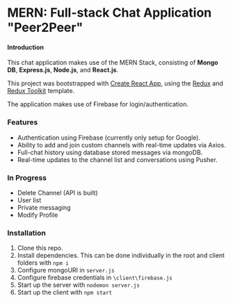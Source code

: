 # MERN: Full-stack Chat Application "Peer2Peer"

#### Introduction

This chat application makes use of the MERN Stack, consisting of **Mongo DB**, **Express.js**, **Node.js**, and **React.js**.

This project was bootstrapped with [Create React App](https://github.com/facebook/create-react-app), using the [Redux](https://redux.js.org/) and [Redux Toolkit](https://redux-toolkit.js.org/) template.

The application makes use of Firebase for login/authentication.

### Features
* Authentication using Firebase (currently only setup for Google).
* Ability to add and join custom channels with real-time updates via Axios.
* Full-chat history using database stored messages via mongoDB.
* Real-time updates to the channel list and conversations using Pusher.

### In Progress
* Delete Channel (API is built)
* User list
* Private messaging
* Modify Profile

### Installation
1. Clone this repo.
2. Install dependencies. This can be done individually in the root and client folders with `npm i`
4. Configure mongoURI in `server.js`
5. Configure firebase credentials in `\client\firebase.js`
6. Start up the server with `nodemon server.js`
7. Start up the client with `npm start`
